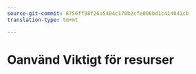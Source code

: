 ```yaml
---
source-git-commit: 8756ff98f26a5404c170b2cfe006bd1c414041cb
translation-type: tm+mt

---
```

# Oanvänd Viktigt för resurser
